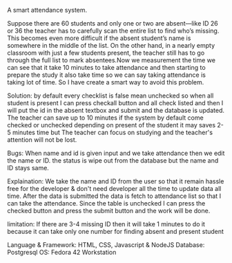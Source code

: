 A smart attendance system. 

Suppose there are 60 students and only one or two are absent—like ID 26 or 36 the teacher has to carefully scan the entire list to find who’s missing. This becomes even more difficult if the absent student’s name is somewhere in the middle of the list. On the other hand, in a nearly empty classroom with just a few students present, the teacher still has to go through the full list to mark absentees.Now we measurement the time we can see that it take 10 minutes to take attendance and then starting to prepare the study it also take time so we can say taking attendance is taking lot of time. So I have create a smart way to avoid this problem. 
 
Solution: 
by default every checklist is false mean unchecked so when all student is present I can press checkall button and all check listed and then I will put the id in the absent textbox and submit and the database is updated. The teacher can save up to 10 minutes if the system by default come checked or unchecked depending on present of the student it may saves 2-5 minutes time but The teacher can focus on studying and the teacher's attention will not be lost.

Bugs: When name and id is given input and we take attendance then we edit the name or ID. the status is wipe out from the database but the name and ID stays same.

Explaination: 
We take the name and ID from the user so that it remain hassle free for the developer & don't need developer all the time to update data all time. After the data is submitted the data is fetch to attendance list so that I can take the attendance. Since the table is unchecked I can press the checked button and  press the submit button and the work will be done.

limitation: 
If there are 3-4 missing ID then it will take 1 minutes to do it because it can take only one number for finding absent and present student

Language & Framework: HTML, CSS, Javascript & NodeJS
Database: Postgresql
OS: Fedora 42 Workstation

